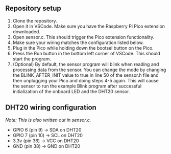 ## Repository setup
1. Clone the repository.
2. Open it in VSCode. Make sure you have the Raspberry Pi Pico extension downloaded.
3. Open sensor.c. This should trigger the Pico extension functionality.
4. Make sure your wiring matches the configuration listed below.
5. Plug in the Pico while holding down the bootsel button on the Pico.
6. Press the Run button in the bottom left corner of VSCode. This should start the program.
7. (Optional) By default, the sensor program will blink when reading and processing data from the sensor. You can change the mode by changing the BLINK_AFTER_INIT value to true in line 50 of the sensor.h file and then unplugging your Pico and doing steps 4-5 again. This will cause the sensor to run the example Blink program after successful initialization of the onboard LED and the DHT20 sensor.

## DHT20 wiring configuration
*Note: This is also written out in sensor.c.*

- GPIO 6 (pin 9) -> SDA on DHT20
- GPIO 7 (pin 10) -> SCL on DHT20
- 3.3v (pin 36) -> VCC on DHT20
- GND (pin 38) -> GND on DHT20

